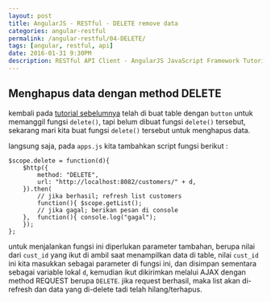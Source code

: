 ```yaml
---
layout: post
title: AngularJS - RESTful - DELETE remove data
categories: angular-restful
permalink: /angular-restful/04-DELETE/
tags: [angular, restful, api]
date: 2016-01-31 9:30PM
description: RESTful API Client - AngularJS JavaScript Framework Tutorial Series
---
```


## Menghapus data dengan method DELETE ##

kembali pada [tutorial sebelumnya](/angular/angularjs-restful-api-client-02) telah di buat table dengan `button` untuk memanggil fungsi `delete()`, tapi belum dibuat fungsi `delete()` tersebut, sekarang mari kita buat fungsi `delete()` tersebut untuk menghapus data.

langsung saja, pada `apps.js` kita tambahkan script fungsi berikut :

```
$scope.delete = function(d){
	$http({
		method: "DELETE",
		url: "http://localhost:8082/customers/" + d,
	}).then(
		// jika berhasil; refresh list customers
		function(){ $scope.getList();
		// jika gagal; berikan pesan di console
	},	function(){ console.log("gagal");
	});
};
```

untuk menjalankan fungsi ini diperlukan parameter tambahan, berupa nilai dari `cust_id` yang ikut di ambil saat menampilkan data di table, nilai `cust_id` ini kita masukkan sebagai parameter di fungsi ini, dan disimpan sementara sebagai variable lokal `d`, kemudian ikut dikirimkan melalui AJAX dengan method REQUEST berupa `DELETE`.
jika request berhasil, maka list akan di-refresh dan data yang di-delete tadi telah hilang/terhapus.